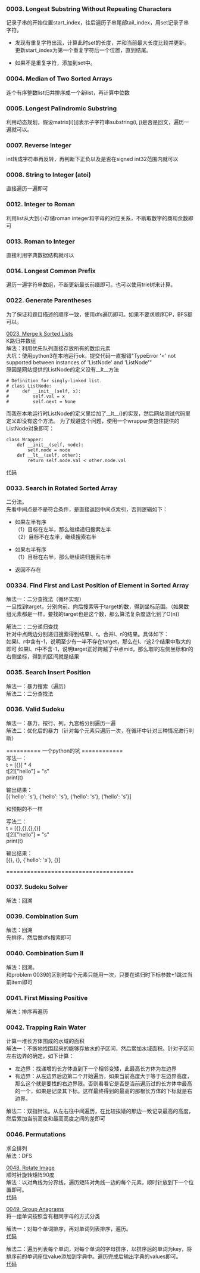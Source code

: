 

### 0003.  Longest Substring Without Repeating Characters ###

记录子串的开始位置start\_index，往后遍历子串尾部tail\_index，用set记录子串字符。


- 发现有重复字符出现，计算此时set的长度，并和当前最大长度比较并更新。更新start\_index为第一个重复字符后一个位置，直到结尾。

    
- 如果不是重复字符，添加到set中。

### 0004. Median of Two Sorted Arrays ###
连个有序整数list归并排序成一个新list，再计算中位数

### 0005. Longest Palindromic Substring ###
利用动态规划，假设matrix[i][j]表示子字符串substring(i, j)是否是回文，遍历一遍就可以。

### 0007. Reverse Integer ###
int转成字符串再反转，再判断下正负以及是否在signed int32范围内就可以

### 0008. String to Integer (atoi) ###
直接遍历一遍即可

### 0012. Integer to Roman ###
利用list从大到小存储roman integer和字母的对应关系，不断取数字的商和余数即可

### 0013. Roman to Integer ###
直接利用字典数据结构就可以

### 0014. Longest Common Prefix ###
遍历一遍字符串数组，不断更新最长前缀即可。也可以使用trie树来计算。   


### 0022. Generate Parentheses ###
为了保证和题目描述的顺序一致，使用dfs遍历即可。如果不要求顺序DP，BFS都可以。

[0023. Merge k Sorted Lists](https://leetcode.com/problems/merge-k-sorted-lists/)  
K路归并数组  
解法：利用优先队列直接存放所有的数组元素  
大坑：使用python3在本地运行ok，提交代码一直报错"TypeError '<' not supported between instances of 'ListNode' and 'ListNode'"     
原因是网站提供的ListNode的定义没有__lt__方法
```
# Definition for singly-linked list.
# class ListNode:
#     def __init__(self, x):
#         self.val = x
#         self.next = None
```
而我在本地运行时ListNode的定义里给加了__lt__()的实现，然后网站测试代码里定义却没有这个方法。
为了规避这个问题，使用一个wrapper类包住提供的ListNode对象即可：
```
class Wrapper:
    def __init__(self, node):
        self.node = node
    def __lt__(self, other):
        return self.node.val < other.node.val
```
[代码](https://github.com/furutuki/LeetCodeSolution/tree/master/0023.%20Merge%20K%20Sorted%20Lists)


### 0033. Search in Rotated Sorted Array ###
二分法。  
先看中间点是不是符合条件，是直接返回中间点索引，否则逻辑如下：  
- 如果左半有序  
（1）目标在左半，那么继续递归搜索左半  
（2）目标不在左半，继续搜索右半

- 如果右半有序  
（1）目标在右半，那么继续递归搜索右半  
- 返回不存在  


### 00334. Find First and Last Position of Element in Sorted Array ###
解法一：二分查找法（循环实现）  
一旦找到target，分别向前、向后搜索等于target的数，得到坐标范围。（如果数组元素都是一样，要找的target也是这个数，那么算法复杂度退化到了O(n))  

解法二：二分递归查找  
针对中点两边分别递归搜索得到结果l、r。合并l、r的结果。具体如下：  
如果l、r中含有-1，说明至少有一半不存在target，那么在l、r这2个结果中取大的即可
如果l、r中不含-1，说明target正好跨越了中点mid，那么取l的左侧坐标和r的右侧坐标，得到的区间就是结果


### 0035. Search Insert Position ###
解法一：暴力搜索（遍历）  
解法二：二分查找法

### 0036. Valid Sudoku ###
解法一：暴力，按行、列，九宫格分别遍历一遍  
解法二：优化后的暴力（针对每个元素只遍历一次，在循环中针对三种情况进行判断）  

========== 一个python的坑 ============  
写法一：  
t = [{}] * 4  
t[2]["hello"] = "s"  
print(t)  

 输出结果：  
 [{'hello': 's'}, {'hello': 's'}, {'hello': 's'}, {'hello': 's'}] 
  
 和预期的不一样
  
写法二：  
 t = [{},{},{},{}]  
 t[2]["hello"] = "s"  
 print(t)  
 
 输出结果：  
[{}, {}, {'hello': 's'}, {}]  


===================================== 

### 0037. Sudoku Solver ###
解法：回溯

### 0039. Combination Sum ###
解法：回溯  
先排序，然后做dfs搜索即可  

### 0040. Combination Sum II ###
解法：回溯。  
和problem 0039的区别时每个元素只能用一次，只要在递归时下标参数+1跳过当前item即可

### 0041. First Missing Positive ###
解法：排序再遍历

### 0042. Trapping Rain Water ###
计算一堆长方体围成的水域的面积  
解法一：不断地找围起来的能够存放水的子区间，然后累加水域面积。针对子区间左右边界的确定，如下计算：
- 左边界：找递增的长方体直到下一个相邻变矮，此最高长方体为左边界  
- 有边界：从左边界后边第二个开始遍历，如果当前高度大于等于左边界高度，那么这个就是要找的右边界限。否则看看它是否是当前遍历过的长方体中最高的一个，如果是记录其下标。这样最终得到的最高的那根长方体的下标就是右边界。

解法二：双指针法。从左右往中间遍历，在比较挨矮的那边一致记录最高的高度，然后累加当前高度和最高高度之间的差即可

### 0046. Permutations ###
求全排列  
解法：DFS

[0048. Rotate Image](https://leetcode.com/problems/rotate-image/)  
顺时针旋转矩阵90度  
解法：以对角线为分界线，遍历矩阵对角线一边的每个元素，顺时针放到下一个位置即可。  
[代码](https://github.com/furutuki/LeetCodeSolution/tree/master/0048.%20Rotate%20Image)  

[0049. Group Anagrams](https://leetcode.com/problems/group-anagrams/)  
将一组单词按照含有相同字母的方式分类  

解法一：对每个单词排序，再对单词列表排序，遍历。  
[代码](https://github.com/furutuki/LeetCodeSolution/blob/master/0049.%20Group%20Anagrams/Solution.py)

解法二：遍历列表每个单词，对每个单词的字母排序，以排序后的单词为key，将排序前的单词座位value添加到字典中。遍历完成后输出字典的values即可。  
[代码](https://github.com/furutuki/LeetCodeSolution/blob/master/0049.%20Group%20Anagrams/Solution2.py)

